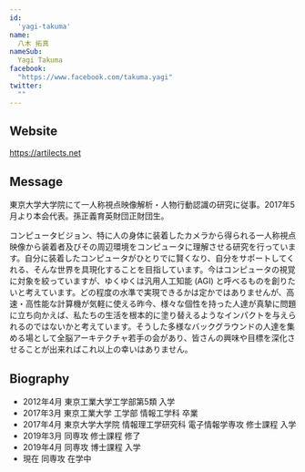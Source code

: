 ```yaml
---
id:
  'yagi-takuma'
name:
  八木 拓真
nameSub:
  Yagi Takuma
facebook:
  "https://www.facebook.com/takuma.yagi"
twitter:
  ""
---
```



## Website
https://artilects.net

## Message
東京大学大学院にて一人称視点映像解析・人物行動認識の研究に従事。2017年5月より本会代表。孫正義育英財団正財団生。

コンピュータビジョン、特に人の身体に装着したカメラから得られる一人称視点映像から装着者及びその周辺環境をコンピュータに理解させる研究を行っています。自分に装着したコンピュータがひとりでに賢くなり、自分をサポートしてくれる、そんな世界を具現化することを目指しています。今はコンピュータの視覚に対象を絞っていますが、ゆくゆくは汎用人工知能 (AGI) と呼べるものを創りたいと考えています。どの程度の水準で実現できるかは定かではありませんが、高速・高性能な計算機が気軽に使える昨今、様々な個性を持った人達が真摯に問題に立ち向かえば、私たちの生活を根本的に塗り替えるようなインパクトを与えられるのではないかと考えています。そうした多様なバックグラウンドの人達を集める場として全脳アーキテクチャ若手の会があり、皆さんの興味や目標を深化させることが出来ればこれ以上の幸いはありません。

## Biography
- 2012年4月 東京工業大学工学部第5類 入学
- 2017年3月 東京工業大学 工学部 情報工学科 卒業
- 2017年4月 東京大学大学院 情報理工学研究科 電子情報学専攻 修士課程 入学
- 2019年3月 同専攻 修士課程 修了
- 2019年4月 同専攻 博士課程 入学
- 現在 同専攻 在学中
